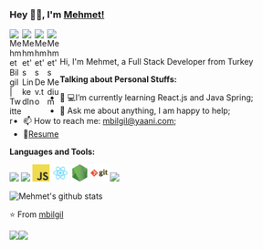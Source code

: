 ### Hey 👋🏽, I'm [Mehmet!](https://mbilgil.github.io/) 

<a href="https://twitter.com/m_bilgil">
  <img align="left" alt="Mehmet Bilgil | Twitter" width="22px" src="https://cdn.jsdelivr.net/npm/simple-icons@v3/icons/twitter.svg" />
</a>
<a href="https://www.linkedin.com/in/mehmetbilgil/">
  <img align="left" alt="Mehmet's LinkedIn" width="22px" src="https://cdn.jsdelivr.net/npm/simple-icons@v3/icons/linkedin.svg" />
</a>
<a href="https://dev.to/mbilgil">
  <img align="left" alt="Mehmet's Dev.to" width="22px" src="https://www.vectorlogo.zone/logos/devto/devto-icon.svg" />
</a>
<a href="https://medium.com/@mbilgil0">
  <img align="left" alt="Mehmet's Medium" width="22px" src="https://cdn.jsdelivr.net/npm/simple-icons@3.1.0/icons/medium.svg" />
</a>

<br />
<br />

Hi, I'm Mehmet, a Full Stack Developer  from Turkey 

**Talking about Personal Stuffs:**

- 🌱 💻I’m currently learning React.js and Java Spring; 
- 💬 Ask me about anything, I am happy to help;
- 📫 How to reach me: mbilgil@yaani.com;
- 📝[Resume](https://mbilgil.github.io/)

**Languages and Tools:**  

<code><img height="30" src="https://banner2.cleanpng.com/20181122/krs/kisspng-java-programming-language-selenium-computer-softwa-july-2-16-halab-4-dev-5bf78387a7bb41.028192901542947719687.jpg"></code>
<code><img height="30" src="https://spring.io/images/OG-Spring.png"></code>
<code><img height="30" src="https://raw.githubusercontent.com/github/explore/80688e429a7d4ef2fca1e82350fe8e3517d3494d/topics/javascript/javascript.png"></code>
<code><img height="30" src="https://raw.githubusercontent.com/github/explore/80688e429a7d4ef2fca1e82350fe8e3517d3494d/topics/react/react.png"></code>
<code><img height="30" src="https://raw.githubusercontent.com/github/explore/80688e429a7d4ef2fca1e82350fe8e3517d3494d/topics/nodejs/nodejs.png"></code>
<code><img height="30" src="https://raw.githubusercontent.com/github/explore/80688e429a7d4ef2fca1e82350fe8e3517d3494d/topics/git/git.png"></code>
<code><img height="30" src="https://upload.wikimedia.org/wikipedia/en/thumb/6/68/Oracle_SQL_Developer_logo.svg/1200px-Oracle_SQL_Developer_logo.svg.png"></code>



![Mehmet's github stats](https://github-readme-stats.vercel.app/api?username=mbilgil&show_icons=true&hide_border=true)

⭐️ From [mbilgil](https://github.com/mbilgil)


<a href="https://github.com/mbilgil/Covid19">
  <img align="left" src="https://github-readme-stats.vercel.app/api/pin/?username=mbilgil&repo=Covid19" />
</a>

<a href="https://github.com/mbilgil/TodoApp">
  <img align="left" src="https://github-readme-stats.vercel.app/api/pin/?username=mbilgil&repo=TodoApp" />
</a>


